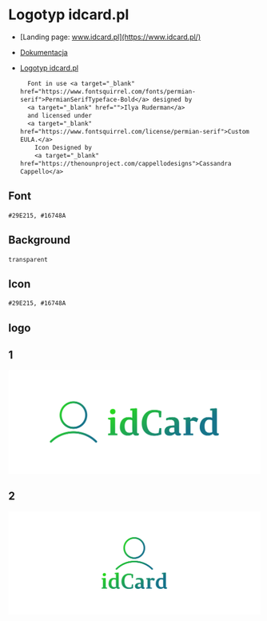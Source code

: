 # Logotyp idcard.pl
+ [Landing page: www.idcard.pl](https://www.idcard.pl/)
+ [Dokumentacja](https://docs.idcard.pl/)
+ [Logotyp idcard.pl](https://logo.idcard.pl/)



        Font in use <a target="_blank" href="https://www.fontsquirrel.com/fonts/permian-serif">PermianSerifTypeface-Bold</a> designed by
        <a target="_blank" href="">Ilya Ruderman</a>
        and licensed under
        <a target="_blank" href="https://www.fontsquirrel.com/license/permian-serif">Custom EULA.</a>
          Icon Designed by
          <a target="_blank" href="https://thenounproject.com/cappellodesigns">Cassandra Cappello</a>
          

## Font
  
    #29E215, #16748A


## Background

    transparent

## Icon
     
    #29E215, #16748A
    
    
## logo


## 1
![1/cover.png](1/cover.png)

## 2
![2/cover.png](2/cover.png)
